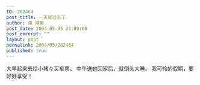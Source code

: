 ```yaml
---
ID: 262464
post_title: 一天就过去了
author: 南 靖男
post_date: 2004-05-05 21:00:00
post_excerpt: ""
layout: post
permalink: 2004/05/262464
published: true
---
```

大早起来去给小猪々买车票。
中午送她回家后，就倒头大睡。
我可怜的假期，要好好享受！